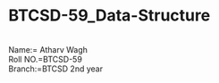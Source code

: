 # BTCSD-59_Data-Structure
<br>
Name:= Atharv Wagh
<br>
Roll NO.=BTCSD-59
<br>
Branch:=BTCSD 2nd year
